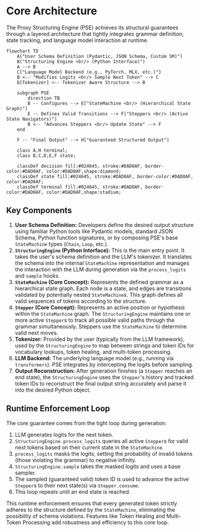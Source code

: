 # Core Architecture

The Proxy Structuring Engine (PSE) achieves its structural guarantees through a layered architecture that tightly integrates grammar definition, state tracking, and language model interaction at runtime.

```mermaid
flowchart TD
    A["User Schema Definition (Pydantic, JSON Schema, Custom SM)"]
    B("Structuring Engine <br/> (Python Interface)")
    A --> B
    C["Language Model Backend (e.g., PyTorch, MLX, etc.)"]
    B <-- "Modifies Logits <br/> Sample Next Token" --> C
    D[Tokenizer] <-- Tokenizer Aware Structure --> B

    subgraph PSE
        direction TB
        B -- Configures --> E["StateMachine <br/> (Hierarchical State Graph)"]
        E -- Defines Valid Transitions --> F["Steppers <br/> (Active State Navigators)"]
        B <-- "Advances Steppers <br/> Update State" --> F
    end

    F -- "Final Output" --> H["Guaranteed Structured Output"]

    class A,H terminal;
    class B,C,D,E,F state;

    classDef decision fill:#024645, stroke:#DAD0AF, border-color:#DAD0AF, color:#DAD0AF,shape:diamond;
    classDef state fill:#024645, stroke:#DAD0AF, border-color:#DAD0AF, color:#DAD0AF;
    classDef terminal fill:#024645, stroke:#DAD0AF, border-color:#DAD0AF, color:#DAD0AF,shape:stadium;
```

## Key Components

1.  **User Schema Definition:** Developers define the desired output structure using familiar Python tools like Pydantic models, standard JSON Schema, Python function signatures, or by composing PSE's base `StateMachine` types (`Chain`, `Loop`, etc.).
2.  **`StructuringEngine` (Python Interface):** This is the main entry point. It takes the user's schema definition and the LLM's tokenizer. It translates the schema into the internal `StateMachine` representation and manages the interaction with the LLM during generation via the `process_logits` and `sample` hooks.
3.  **`StateMachine` (Core Concept):** Represents the defined grammar as a hierarchical state graph. Each node is a state, and edges are transitions validated by potentially nested `StateMachine`s. This graph defines all valid sequences of tokens according to the structure.
4.  **`Stepper` (Core Concept):** Represents an active position or hypothesis within the `StateMachine` graph. The `StructuringEngine` maintains one or more active `Stepper`s to track all possible valid paths through the grammar simultaneously. Steppers use the `StateMachine` to determine valid next moves.
5.  **Tokenizer:** Provided by the user (typically from the LLM framework), used by the `StructuringEngine` to map between strings and token IDs for vocabulary lookups, token healing, and multi-token processing.
6.  **LLM Backend:** The underlying language model (e.g., running via `transformers`). PSE integrates by intercepting the logits before sampling.
7.  **Output Reconstruction:** After generation finishes (a `Stepper` reaches an end state), the `StructuringEngine` uses the `Stepper`'s history and tracked token IDs to reconstruct the final output string accurately and parse it into the desired Python object.

## Runtime Enforcement Loop

The core guarantee comes from the tight loop during generation:

1.  LLM generates logits for the next token.
2.  `StructuringEngine.process_logits` queries all active `Stepper`s for valid next tokens based on their current state in the `StateMachine`.
3.  `process_logits` masks the logits, setting the probability of invalid tokens (those violating the grammar) to negative infinity.
4.  `StructuringEngine.sample` takes the masked logits and uses a base sampler.
5.  The sampled (guaranteed valid) token ID is used to advance the active `Stepper`s to their next state(s) via `Stepper.consume`.
6.  This loop repeats until an end state is reached.

This runtime enforcement ensures that every generated token strictly adheres to the structure defined by the `StateMachine`, eliminating the possibility of schema violations. Features like Token Healing and Multi-Token Processing add robustness and efficiency to this core loop.

